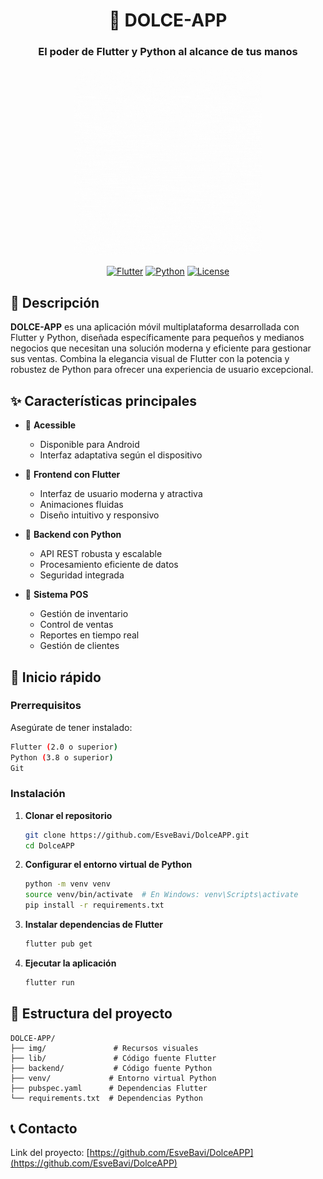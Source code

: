 <div align="center">

# 🍰 DOLCE-APP

### El poder de Flutter y Python al alcance de tus manos

[<img src="./img/DOLCE-APP.gif" width="300" alt="DOLCE-APP Demo">](img/DOLCE-APP.gif)

[![Flutter](https://img.shields.io/badge/Flutter-%2302569B.svg?style=for-the-badge&logo=Flutter&logoColor=white)](https://flutter.dev)
[![Python](https://img.shields.io/badge/python-3670A0?style=for-the-badge&logo=python&logoColor=ffdd54)](https://www.python.org)
[![License](https://img.shields.io/badge/license-MIT-blue.svg?style=for-the-badge)](LICENSE)

</div>

## 📱 Descripción

**DOLCE-APP** es una aplicación móvil multiplataforma desarrollada con Flutter y Python, diseñada específicamente para pequeños y medianos negocios que necesitan una solución moderna y eficiente para gestionar sus ventas. Combina la elegancia visual de Flutter con la potencia y robustez de Python para ofrecer una experiencia de usuario excepcional.

## ✨ Características principales

- 📱 **Acessible**
  - Disponible para Android 
  - Interfaz adaptativa según el dispositivo


- 🎯 **Frontend con Flutter**
  - Interfaz de usuario moderna y atractiva
  - Animaciones fluidas
  - Diseño intuitivo y responsivo

- 🐍 **Backend con Python**
  - API REST robusta y escalable
  - Procesamiento eficiente de datos
  - Seguridad integrada

- 💼 **Sistema POS**
  - Gestión de inventario
  - Control de ventas
  - Reportes en tiempo real
  - Gestión de clientes

## 🚀 Inicio rápido

### Prerrequisitos

Asegúrate de tener instalado:

```bash
Flutter (2.0 o superior)
Python (3.8 o superior)
Git
```

### Instalación

1. **Clonar el repositorio**
   ```bash
   git clone https://github.com/EsveBavi/DolceAPP.git
   cd DolceAPP
   ```

2. **Configurar el entorno virtual de Python**
   ```bash
   python -m venv venv
   source venv/bin/activate  # En Windows: venv\Scripts\activate
   pip install -r requirements.txt
   ```

3. **Instalar dependencias de Flutter**
   ```bash
   flutter pub get
   ```

4. **Ejecutar la aplicación**
   ```bash
   flutter run
   ```

## 📁 Estructura del proyecto

```
DOLCE-APP/
├── img/               # Recursos visuales
├── lib/               # Código fuente Flutter
├── backend/           # Código fuente Python
├── venv/             # Entorno virtual Python
├── pubspec.yaml      # Dependencias Flutter
└── requirements.txt  # Dependencias Python
```


## 📞 Contacto

Link del proyecto: [https://github.com/EsveBavi/DolceAPP](https://github.com/EsveBavi/DolceAPP)
 
 
